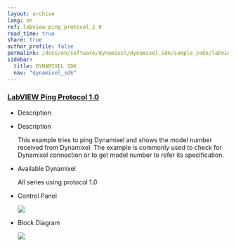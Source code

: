 ```yaml
---
layout: archive
lang: en
ref: labview_ping_protocol_1_0
read_time: true
share: true
author_profile: false
permalink: /docs/en/software/dynamixel/dynamixel_sdk/sample_code/labview_ping_protocol_1_0/
sidebar:
  title: DYNAMIXEL SDK
  nav: "dynamixel_sdk"
---
```


<style>body {counter-reset: h1 5 !important;}</style>
<div style="counter-reset: h2 21"></div>
<div style="counter-reset: h3 4"></div>

<!--[dummy Header 1]>
  <h1 id="sample-code"><a href="#sample-code">Sample Code</a></h1>
  <h2 id="labview-protocol-10"><a href="#labview-protocol-10">LabVIEW Protocol 1.0</a></h2>
<![end dummy Header 1]-->

### [LabVIEW Ping Protocol 1.0](#labview-ping-protocol-10)

- Description

- Description

  This example tries to ping Dynamixel and shows the model number received from Dynamixel. The example is commonly used to check for Dynamixel connection or to get model number to refer its specification.

- Available Dynamixel

  All series using protocol 1.0

- Control Panel

  ![](/assets/images/sw/sdk/dynamixel_sdk/library_setup/labview/windows/sample_code/ping1/ping1.png)

- Block Diagram

  ![](/assets/images/sw/sdk/dynamixel_sdk/library_setup/labview/windows/sample_code/ping1/block_diagram.png)
